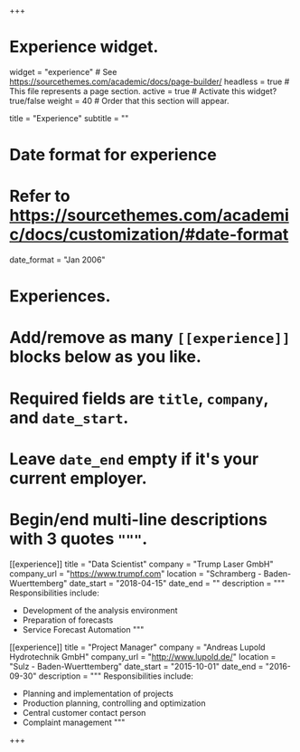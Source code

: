+++
# Experience widget.
widget = "experience"  # See https://sourcethemes.com/academic/docs/page-builder/
headless = true  # This file represents a page section.
active = true  # Activate this widget? true/false
weight = 40  # Order that this section will appear.

title = "Experience"
subtitle = ""

# Date format for experience
#   Refer to https://sourcethemes.com/academic/docs/customization/#date-format
date_format = "Jan 2006"

# Experiences.
#   Add/remove as many `[[experience]]` blocks below as you like.
#   Required fields are `title`, `company`, and `date_start`.
#   Leave `date_end` empty if it's your current employer.
#   Begin/end multi-line descriptions with 3 quotes `"""`.
[[experience]]
  title = "Data Scientist"
  company = "Trump Laser GmbH"
  company_url = "https://www.trumpf.com"
  location = "Schramberg - Baden-Wuerttemberg"
  date_start = "2018-04-15"
  date_end = ""
  description = """
  Responsibilities include:
  
  * Development of the analysis environment
  * Preparation of forecasts
  * Service Forecast Automation
  """

[[experience]]
  title = "Project Manager"
  company = "Andreas Lupold Hydrotechnik GmbH"
  company_url = "http://www.lupold.de/"
  location = "Sulz - Baden-Wuerttemberg"
  date_start = "2015-10-01"
  date_end = "2016-09-30"
  description = """
  Responsibilities include:
  
  * Planning and implementation of projects
  * Production planning, controlling and optimization
  * Central customer contact person
  * Complaint management
  """

+++
